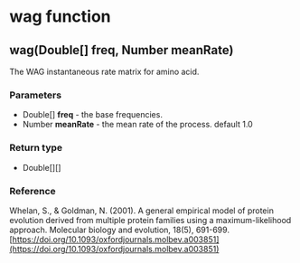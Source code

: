 wag function
============
wag(Double[] **freq**, Number **meanRate**)
-------------------------------------------

The WAG instantaneous rate matrix for amino acid.

### Parameters

- Double[] **freq** - the base frequencies.
- Number **meanRate** - the mean rate of the process. default 1.0

### Return type

- Double[][]

### Reference

Whelan, S., & Goldman, N. (2001). A general empirical model of protein evolution derived from multiple protein families using a maximum-likelihood approach. Molecular biology and evolution, 18(5), 691-699.[https://doi.org/10.1093/oxfordjournals.molbev.a003851](https://doi.org/10.1093/oxfordjournals.molbev.a003851)

